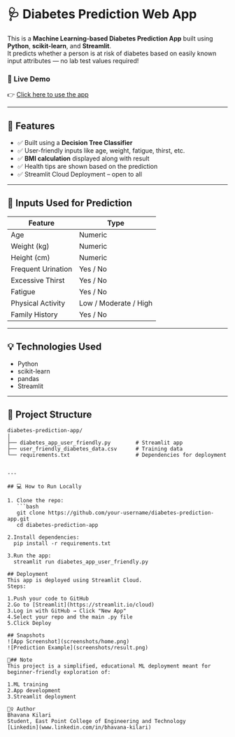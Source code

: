 # 🩺 Diabetes Prediction Web App

This is a **Machine Learning-based Diabetes Prediction App** built using **Python**, **scikit-learn**, and **Streamlit**.  
It predicts whether a person is at risk of diabetes based on easily known input attributes — no lab test values required!


### 🚀 Live Demo  
👉 [Click here to use the app](https://bhavanakilari-diabetes-prediction-app.streamlit.app)





---

## 🎯 Features

- ✅ Built using a **Decision Tree Classifier**
- ✅ User-friendly inputs like age, weight, fatigue, thirst, etc.
- ✅ **BMI calculation** displayed along with result
- ✅ Health tips are shown based on the prediction
- ✅ Streamlit Cloud Deployment – open to all

---

## 🧠 Inputs Used for Prediction

| Feature              | Type     |
|----------------------|----------|
| Age                  | Numeric  |
| Weight (kg)          | Numeric  |
| Height (cm)          | Numeric  |
| Frequent Urination   | Yes / No |
| Excessive Thirst     | Yes / No |
| Fatigue              | Yes / No |
| Physical Activity    | Low / Moderate / High |
| Family History       | Yes / No |

---

## 💡 Technologies Used

- Python
- scikit-learn
- pandas
- Streamlit

---

## 📁 Project Structure

```text
diabetes-prediction-app/
│
├── diabetes_app_user_friendly.py        # Streamlit app
├── user_friendly_diabetes_data.csv      # Training data
└── requirements.txt                     # Dependencies for deployment


---

## 💻 How to Run Locally

1. Clone the repo:
   ```bash
   git clone https://github.com/your-username/diabetes-prediction-app.git
   cd diabetes-prediction-app
   
2.Install dependencies:
  pip install -r requirements.txt

3.Run the app:
  streamlit run diabetes_app_user_friendly.py
  
## Deployment
This app is deployed using Streamlit Cloud.
Steps:

1.Push your code to GitHub
2.Go to [Streamlit](https://streamlit.io/cloud)
3.Log in with GitHub → Click "New App"
4.Select your repo and the main .py file
5.Click Deploy

## Snapshots
![App Screenshot](screenshots/home.png)
![Prediction Example](screenshots/result.png)

📌## Note
This project is a simplified, educational ML deployment meant for beginner-friendly exploration of:

1.ML training
2.App development
3.Streamlit deployment

🙋‍♀️ Author
Bhavana Kilari
Student, East Point College of Engineering and Technology
[Linkedin](www.linkedin.com/in/bhavana-kilari)

 






